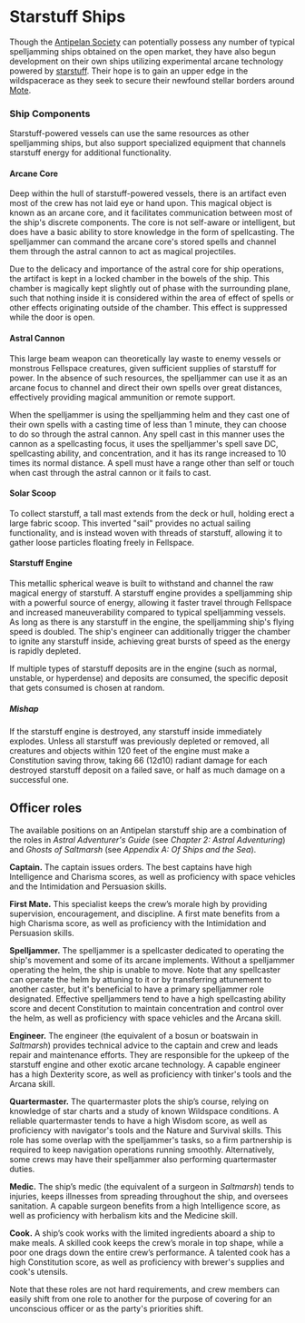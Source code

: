 # Starstuff Ships

Though the [Antipelan Society](../../organizations/antipelan-society/antipelan-society.md) can potentially possess any number of typical spelljamming ships obtained on the open market, they have also begun development on their own ships utilizing experimental arcane technology powered by [starstuff](../../artifacts/starstuff.md). Their hope is to gain an upper edge in the wildspacerace as they seek to secure their newfound stellar borders around [Mote](../../mote/mote.md).

### Ship Components

Starstuff-powered vessels can use the same resources as other spelljamming ships, but also support specialized equipment that channels starstuff energy for additional functionality.

#### Arcane Core

Deep within the hull of starstuff-powered vessels, there is an artifact even most of the crew has not laid eye or hand upon. This magical object is known as an arcane core, and it facilitates communication between most of the ship's discrete components. The core is not self-aware or intelligent, but does have a basic ability to store knowledge in the form of spellcasting. The spelljammer can command the arcane core's stored spells and channel them through the astral cannon to act as magical projectiles.

Due to the delicacy and importance of the astral core for ship operations, the artifact is kept in a locked chamber in the bowels of the ship. This chamber is magically kept slightly out of phase with the surrounding plane, such that nothing inside it is considered within the area of effect of spells or other effects originating outside of the chamber. This effect is suppressed while the door is open.

#### Astral Cannon

This large beam weapon can theoretically lay waste to enemy vessels or monstrous Fellspace creatures, given sufficient supplies of starstuff for power. In the absence of such resources, the spelljammer can use it as an arcane focus to channel and direct their own spells over great distances, effectively providing magical ammunition or remote support.

When the spelljammer is using the spelljamming helm and they cast one of their own spells with a casting time of less than 1 minute, they can choose to do so through the astral cannon. Any spell cast in this manner uses the cannon as a spellcasting focus, it uses the spelljammer's spell save DC, spellcasting ability, and concentration, and it has its range increased to 10 times its normal distance. A spell must have a range other than self or touch when cast through the astral cannon or it fails to cast.

#### Solar Scoop

To collect starstuff, a tall mast extends from the deck or hull, holding erect a large fabric scoop. This inverted "sail" provides no actual sailing functionality, and is instead woven with threads of starstuff, allowing it to gather loose particles floating freely in Fellspace.

#### Starstuff Engine

This metallic spherical weave is built to withstand and channel the raw magical energy of starstuff. A starstuff engine provides a spelljamming ship with a powerful source of energy, allowing it faster travel through Fellspace and increased maneuverability compared to typical spelljamming vessels. As long as there is any starstuff in the engine, the spelljamming ship's flying speed is doubled. The ship's engineer can additionally trigger the chamber to ignite any starstuff inside, achieving great bursts of speed as the energy is rapidly depleted.

If multiple types of starstuff deposits are in the engine (such as normal, unstable, or hyperdense) and deposits are consumed, the specific deposit that gets consumed is chosen at random.

##### Mishap

If the starstuff engine is destroyed, any starstuff inside immediately explodes. Unless all starstuff was previously depleted or removed, all creatures and objects within 120 feet of the engine must make a Constitution saving throw, taking 66 (12d10) radiant damage for each destroyed starstuff deposit on a failed save, or half as much damage on a successful one.

## Officer roles

The available positions on an Antipelan starstuff ship are a combination of the roles in _Astral Adventurer's Guide_ (see _Chapter 2: Astral Adventuring_) and _Ghosts of Saltmarsh_ (see _Appendix A: Of Ships and the Sea_).

**Captain.** The captain issues orders. The best captains have high Intelligence and Charisma scores, as well as proficiency with space vehicles and the Intimidation and Persuasion skills.

**First Mate.** This specialist keeps the crew’s morale high by providing supervision, encouragement, and discipline. A first mate benefits from a high Charisma score, as well as proficiency with the Intimidation and Persuasion skills.

**Spelljammer.** The spelljammer is a spellcaster dedicated to operating the ship's movement and some of its arcane implements. Without a spelljammer operating the helm, the ship is unable to move. Note that any spellcaster can operate the helm by attuning to it or by transferring attunement to another caster, but it's beneficial to have a primary spelljammer role designated. Effective spelljammers tend to have a high spellcasting ability score and decent Constitution to maintain concentration and control over the helm, as well as proficiency with space vehicles and the Arcana skill.

**Engineer.** The engineer (the equivalent of a bosun or boatswain in _Saltmarsh_) provides technical advice to the captain and crew and leads repair and maintenance efforts. They are responsible for the upkeep of the starstuff engine and other exotic arcane technology. A capable engineer has a high Dexterity score, as well as proficiency with tinker's tools and the Arcana skill.

**Quartermaster.** The quartermaster plots the ship’s course, relying on knowledge of star charts and a study of known Wildspace conditions. A reliable quartermaster tends to have a high Wisdom score, as well as proficiency with navigator's tools and the Nature and Survival skills. This role has some overlap with the spelljammer's tasks, so a firm partnership is required to keep navigation operations running smoothly. Alternatively, some crews may have their spelljammer also performing quartermaster duties.

**Medic.** The ship’s medic (the equivalent of a surgeon in _Saltmarsh_) tends to injuries, keeps illnesses from spreading throughout the ship, and oversees sanitation. A capable surgeon benefits from a high Intelligence score, as well as proficiency with herbalism kits and the Medicine skill.

**Cook.** A ship’s cook works with the limited ingredients aboard a ship to make meals. A skilled cook keeps the crew’s morale in top shape, while a poor one drags down the entire crew’s performance. A talented cook has a high Constitution score, as well as proficiency with brewer's supplies and cook's utensils.

Note that these roles are not hard requirements, and crew members can easily shift from one role to another for the purpose of covering for an unconscious officer or as the party's priorities shift.
